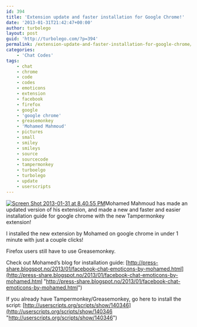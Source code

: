 ```yaml
---
id: 394
title: 'Extension update and faster installation for Google Chrome!'
date: '2013-01-31T21:42:47+00:00'
author: turbolego
layout: post
guid: 'http://turbolego.com/?p=394'
permalink: /extension-update-and-faster-installation-for-google-chrome/
categories:
    - 'Chat Codes'
tags:
    - chat
    - chrome
    - code
    - codes
    - emoticons
    - extension
    - facebook
    - firefox
    - google
    - 'google chrome'
    - greasemonkey
    - 'Mohamed Mahmoud'
    - pictures
    - small
    - smiley
    - smileys
    - source
    - sourcecode
    - tampermonkey
    - turboelgo
    - turbolego
    - update
    - userscripts
---
```


[![Screen Shot 2013-01-31 at 8.40.55 PM](https://turbolego.com/wp-content/uploads/2013/01/Screen-Shot-2013-01-31-at-8.40.55-PM.png)](https://turbolego.com/wp-content/uploads/2013/01/Screen-Shot-2013-01-31-at-8.40.55-PM.png)Mohamed Mahmoud has made an updated version of his extension, and made a new and faster and easier installation guide for google chrome with the new Tampermonkey extension!

I installed the new extension by Mohamed on google chrome in under 1 minute with just a couple clicks!

Firefox users still have to use Greasemonkey.

Check out Mohamed’s blog for installation guide: [http://press-share.blogspot.no/2013/01/facebook-chat-emoticons-by-mohamed.html](http://press-share.blogspot.no/2013/01/facebook-chat-emoticons-by-mohamed.html "http://press-share.blogspot.no/2013/01/facebook-chat-emoticons-by-mohamed.html")

If you already have Tampermonkey/Greasemonkey, go here to install the script: [http://userscripts.org/scripts/show/140346](http://userscripts.org/scripts/show/140346 "http://userscripts.org/scripts/show/140346")